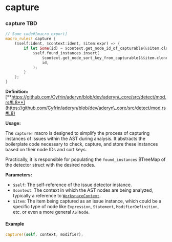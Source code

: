 # capture

### capture TBD

```rust
// Some code#[macro_export]
macro_rules! capture {
    ($self:ident, $context:ident, $item:expr) => {
        if let Some(id) = $context.get_node_id_of_capturable(&$item.clone().into()) {
            $self.found_instances.insert(
                $context.get_node_sort_key_from_capturable(&$item.clone().into()),
                id,
            );
        }
    };
}
```

**Definition:** [**https://github.com/Cyfrin/aderyn/blob/dev/aderyn\_core/src/detect/mod.rs#L8**](https://github.com/Cyfrin/aderyn/blob/dev/aderyn\_core/src/detect/mod.rs#L8)

**Usage:**

The `capture!` macro is designed to simplify the process of capturing instances of issues within the AST during analysis. It abstracts the boilerplate code necessary to check, capture, and store these instances based on their node IDs and sort keys.

Practically, it is responsible for populating the `found_instances` BTreeMap of the detector struct with the desired nodes. 

**Parameters:**

* `$self`: The self-reference of the issue detector instance.
* `$context`: The context in which the AST nodes are being analyzed, typically a reference to [`WorkspaceContext`](workspacecontext.md).
* `$item`: The item being captured as an issue instance, which could be a specific type of node like `Expression`, `Statement`, `ModifierDefinition`, etc. or even a more general `ASTNode`. 

#### Example

```rust
capture!(self, context, modifier);
```
